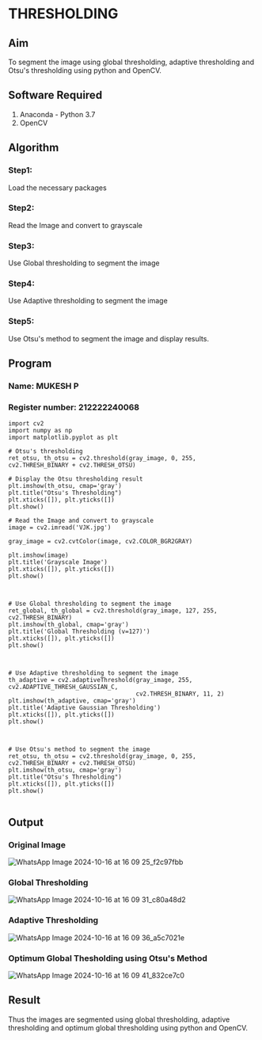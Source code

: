 # THRESHOLDING
## Aim
To segment the image using global thresholding, adaptive thresholding and Otsu's thresholding using python and OpenCV.

## Software Required
1. Anaconda - Python 3.7
2. OpenCV

## Algorithm

### Step1:
Load the necessary packages

### Step2:
Read the Image and convert to grayscale

### Step3:
Use Global thresholding to segment the image

### Step4:
 Use Adaptive thresholding to segment the image

### Step5:
Use Otsu's method to segment the image and display results.

## Program
### Name: MUKESH P
### Register number: 212222240068
```
import cv2
import numpy as np
import matplotlib.pyplot as plt

# Otsu's thresholding
ret_otsu, th_otsu = cv2.threshold(gray_image, 0, 255, cv2.THRESH_BINARY + cv2.THRESH_OTSU)

# Display the Otsu thresholding result
plt.imshow(th_otsu, cmap='gray')
plt.title("Otsu's Thresholding")
plt.xticks([]), plt.yticks([])
plt.show()

# Read the Image and convert to grayscale
image = cv2.imread('VJK.jpg')

gray_image = cv2.cvtColor(image, cv2.COLOR_BGR2GRAY)

plt.imshow(image)
plt.title('Grayscale Image')
plt.xticks([]), plt.yticks([])
plt.show()



# Use Global thresholding to segment the image
ret_global, th_global = cv2.threshold(gray_image, 127, 255, cv2.THRESH_BINARY)
plt.imshow(th_global, cmap='gray')
plt.title('Global Thresholding (v=127)')
plt.xticks([]), plt.yticks([])
plt.show()



# Use Adaptive thresholding to segment the image
th_adaptive = cv2.adaptiveThreshold(gray_image, 255, cv2.ADAPTIVE_THRESH_GAUSSIAN_C,
                                    cv2.THRESH_BINARY, 11, 2)
plt.imshow(th_adaptive, cmap='gray')
plt.title('Adaptive Gaussian Thresholding')
plt.xticks([]), plt.yticks([])
plt.show()



# Use Otsu's method to segment the image 
ret_otsu, th_otsu = cv2.threshold(gray_image, 0, 255, cv2.THRESH_BINARY + cv2.THRESH_OTSU)
plt.imshow(th_otsu, cmap='gray')
plt.title("Otsu's Thresholding")
plt.xticks([]), plt.yticks([])
plt.show()


```
## Output

### Original Image

![WhatsApp Image 2024-10-16 at 16 09 25_f2c97fbb](https://github.com/user-attachments/assets/cf612649-78ec-4342-be31-95f8b424bbc9)



### Global Thresholding
![WhatsApp Image 2024-10-16 at 16 09 31_c80a48d2](https://github.com/user-attachments/assets/e7e98349-7698-4cec-8d7a-3ffed391eb2e)



### Adaptive Thresholding
![WhatsApp Image 2024-10-16 at 16 09 36_a5c7021e](https://github.com/user-attachments/assets/7b805a07-a62a-425f-9a95-b2bf6e6bddfd)




### Optimum Global Thesholding using Otsu's Method

![WhatsApp Image 2024-10-16 at 16 09 41_832ce7c0](https://github.com/user-attachments/assets/16a162ff-fcc8-4bc3-8345-2a847eb42d42)




## Result
Thus the images are segmented using global thresholding, adaptive thresholding and optimum global thresholding using python and OpenCV.
